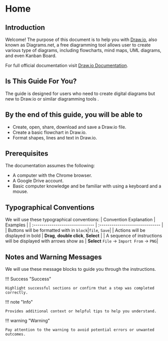 # Home

## Introduction

Welcome! The purpose of this document is to help you with [Draw.io](https://app.diagrams.net/), also known as Diagrams.net, a free diagramming tool allows user to create various type of diagrams, including flowcharts, mind maps, UML diagrams, and even Kanban Board.

For full official documentation visit [Draw.io Documentation](https://www.drawio.com/doc/).

## Is This Guide For You?

The guide is designed for users who need to create digital diagrams but new to Draw.io or similar diagramming tools .

## By the end of this guide, you will be able to

* Create, open, share, download and save a Draw.io file.
* Create a basic flowchart in Draw.io.
* Format shapes, lines and text in Draw.io.

## Prerequisites

The documentation assumes the following:

* A computer with the Chrome browser.
* A Google Drive account.
* Basic computer knowledge and be familiar with using a keyboard and a mouse.

## Typographical Conventions

We will use these typographical conventions:
| Convention Explanation          | Examples                        |
| :------------------------------ | :------------------------------ |
| Buttons will be formatted with in `block`|`file`, `Save`|
| Actions will be displayed in bold | **Drag**, **double click**, **Select** |
| A sequence of instructions will be displayed with arrows show as | **Select** `File` -> `Import From` -> `PNG`|


## Notes and Warning Messages

We will use these message blocks to guide you through the instructions.

!!! Success "Success"

    Highlight successful sections or confirm that a step was completed correctly.

!!! note "Info"

    Provides additional context or helpful tips to help you understand.

!!! warning "Warning"

    Pay attention to the warning to avoid potential errors or unwanted outcomes.

